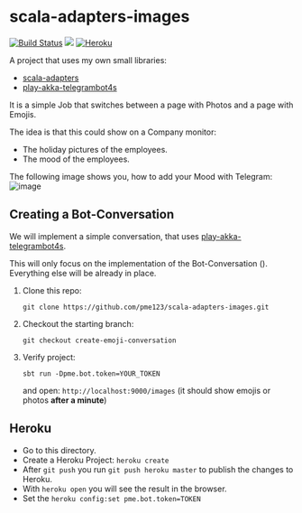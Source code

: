 # scala-adapters-images
[![Build Status](https://travis-ci.org/pme123/scala-adapters-images.svg?branch=master)](https://travis-ci.org/pme123/scala-adapters-images)
[![](https://jitpack.io/v/pme123/scala-adapters-images.svg)](https://jitpack.io/#pme123/scala-adapters-images)
[![Heroku](http://heroku-badge.herokuapp.com/?app=quiet-wave-78301)](https://quiet-wave-78301.herokuapp.com)

A project that uses my own small libraries:
* [scala-adapters](https://github.com/pme123/scala-adapters)
* [play-akka-telegrambot4s](https://github.com/pme123/play-akka-telegrambot4s)

It is a simple Job that switches between a page with Photos and a page with Emojis.

The idea is that this could show on a Company monitor:
* The holiday pictures of the employees.
* The mood of the employees.

The following image shows you, how to add your Mood with Telegram:
![image](https://user-images.githubusercontent.com/3437927/38164619-91f8ff72-3507-11e8-862c-a5a612d03234.png)

## Creating a Bot-Conversation
We will implement a simple conversation, that uses [play-akka-telegrambot4s](https://github.com/pme123/play-akka-telegrambot4s).

This will only focus on the  implementation of the Bot-Conversation (). Everything else will be already in place.

1. Clone this repo:
   
   `git clone https://github.com/pme123/scala-adapters-images.git`
2. Checkout the starting branch:

   `git checkout create-emoji-conversation`
   
3. Verify project:

   `sbt run -Dpme.bot.token=YOUR_TOKEN`
   
   and open: `http://localhost:9000/images` (it should show emojis or photos **after a minute**)
   
## Heroku
 - Go to this directory.
 - Create a Heroku Project: `heroku create`
 - After `git push` you run `git push heroku master` to publish the changes to Heroku.
 - With `heroku open` you will see the result in the browser.
 - Set the `heroku config:set pme.bot.token=TOKEN`
 
 